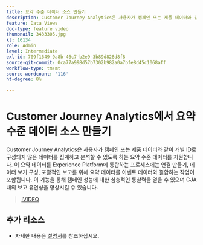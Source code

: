 ```yaml
---
title: 요약 수준 데이터 소스 만들기
description: Customer Journey Analytics은 사용자가 캠페인 또는 제품 데이터와 같이 개별 ID로 구성되지 않은 데이터를 집계하고 분석할 수 있도록 하는 요약 수준 데이터를 지원합니다.
feature: Data Views
doc-type: feature video
thumbnail: 3433305.jpg
kt: 16134
role: Admin
level: Intermediate
exl-id: 709f1649-9a8b-46c7-b2e9-3b89d828d8f8
source-git-commit: 0ca77a998d57b7302b982a0a7bfe8d45c1068aff
workflow-type: tm+mt
source-wordcount: '116'
ht-degree: 8%

---
```


# Customer Journey Analytics에서 요약 수준 데이터 소스 만들기

Customer Journey Analytics은 사용자가 캠페인 또는 제품 데이터와 같이 개별 ID로 구성되지 않은 데이터를 집계하고 분석할 수 있도록 하는 요약 수준 데이터를 지원합니다. 이 요약 데이터를 Experience Platform에 통합하는 프로세스에는 연결 만들기, 데이터 보기 구성, 포괄적인 보고를 위해 요약 데이터를 이벤트 데이터와 결합하는 작업이 포함됩니다. 이 기능을 통해 캠페인 성능에 대한 심층적인 통찰력을 얻을 수 있으며 CJA 내의 보고 유연성을 향상시킬 수 있습니다.

>[!VIDEO](https://video.tv.adobe.com/v/3449416/?quality=12&learn=on&captions=kor)

## 추가 리소스

* 자세한 내용은 [설명서](https://experienceleague.adobe.com/ko/docs/analytics-platform/using/cja-dataviews/summary-data)를 참조하십시오.
